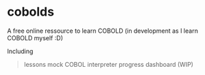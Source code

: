 # cobolds 

A free online ressource to learn COBOLD (in development as I learn COBOLD myself :D) 

Including 
> lessons
>  mock COBOL interpreter
> progress dashboard (WIP)
